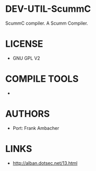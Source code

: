 DEV-UTIL-ScummC
===============

ScummC  compiler.  A Scumm Compiler.

LICENSE
===============
* GNU GPL V2

COMPILE TOOLS
===============
* 
 
AUTHORS
===============
* Port: Frank Ambacher

LINKS
===============
* http://alban.dotsec.net/13.html
